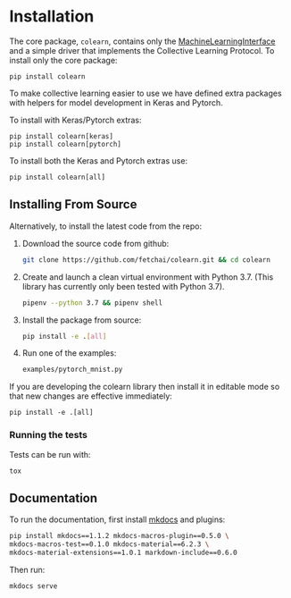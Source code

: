 # Installation
The core package, `colearn`, contains only the [MachineLearningInterface](about.md) and a simple driver that 
implements the Collective Learning Protocol. 
To install only the core package:
```
pip install colearn
```

To make collective learning easier to use we have defined extra packages with helpers
for model development in Keras and Pytorch.

To install with Keras/Pytorch extras:
```
pip install colearn[keras]
pip install colearn[pytorch]
```

To install both the Keras and Pytorch extras use:
```
pip install colearn[all]
```

## Installing From Source

Alternatively, to install the latest code from the repo:

1. Download the source code from github:
   ```bash
   git clone https://github.com/fetchai/colearn.git && cd colearn
   ```
1. Create and launch a clean virtual environment with Python 3.7. 
   (This library has currently only been tested with Python 3.7).
   ```bash
   pipenv --python 3.7 && pipenv shell
   ```

2. Install the package from source:
    ```bash
    pip install -e .[all]
    ```
3. Run one of the examples:
    ```bash
    examples/pytorch_mnist.py
    ``` 
   
If you are developing the colearn library then install it in editable mode so that new
changes are effective immediately:
```
pip install -e .[all]
```

### Running the tests
Tests can be run with:
```
tox
```
## Documentation
To run the documentation, first install [mkdocs](https://www.mkdocs.org) and plugins:
```bash
pip install mkdocs==1.1.2 mkdocs-macros-plugin==0.5.0 \
mkdocs-macros-test==0.1.0 mkdocs-material==6.2.3 \
mkdocs-material-extensions==1.0.1 markdown-include==0.6.0
```

Then run: 
```
mkdocs serve
```


